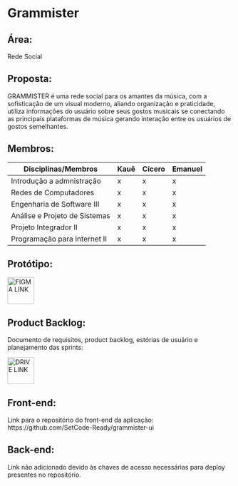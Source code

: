<h1>Grammister</h1>

<h2>Área:</h2>

<p>Rede Social</p>

<h2>Proposta:</h2>
<p>
GRAMMISTER é uma rede social para os amantes da música, com a sofisticação de um visual moderno,
aliando organização e praticidade, utiliza informações do usuário sobre seus gostos musicais se conectando as
principais plataformas de música gerando interação entre os usuários de gostos semelhantes.
</p>
<h2>Membros:</h2>
<table>
<thead>
  <tr>
    <th>Disciplinas/Membros</th>
    <th>Kauê</th>
    <th>Cícero</th>
    <th>Emanuel</th>
  </tr>
</thead>
<tbody>
  <tr>
    <td>Introdução a admnistração<br></td>
    <td>x</td>
    <td>x</td>
    <td>x</td>
  </tr>
  <tr>
    <td>Redes de Computadores</td>
    <td>x</td>
    <td>x</td>
    <td>x</td>
  </tr>
  <tr>
    <td>Engenharia de Software III</td>
    <td>x</td>
    <td>x</td>
    <td>x</td>
  </tr>
  <tr>
    <td>Análise e Projeto de Sistemas</td>
    <td>x</td>
    <td>x</td>
    <td>x</td>
  </tr>
  <tr>
    <td>Projeto Integrador II</td>
    <td>x</td>
    <td>x</td>
    <td>x</td>
  </tr>
  <tr>
    <td>Programação para Internet II</td>
    <td>x</td>
    <td>x</td>
    <td>x</td>
  </tr>
</tbody>
</table>

<h2>Protótipo:</h2>

<a href="https://www.figma.com/file/cnIHwo6wrFMJOcek5u9n64/Grammister?node-id=212%3A2" target="_blank"><img src="https://upload.wikimedia.org/wikipedia/commons/3/33/Figma-logo.svg" alt="FIGMA LINK" width="60" height="60"></a>

<h2>Product Backlog:</h2>

<p>
  Documento de requisitos, product backlog, estórias de usuário e planejamento das sprints: 
</p>

<a href="https://drive.google.com/drive/folders/1OXLWQ9bAqSNysKEEyOG2rk1LQX9rQnLU?usp=sharing" target="_blank"><img src="https://upload.wikimedia.org/wikipedia/commons/d/da/Google_Drive_logo.png" alt="DRIVE LINK" width="60" height="60"></a>

<h2>Front-end:</h2>

<p>
   Link para o repositório do front-end da aplicação: https://github.com/SetCode-Ready/grammister-ui
</p>

<h2>Back-end:</h2>

<p>
   Link não adicionado devido às chaves de acesso necessárias para deploy presentes no repositório.
</p>

